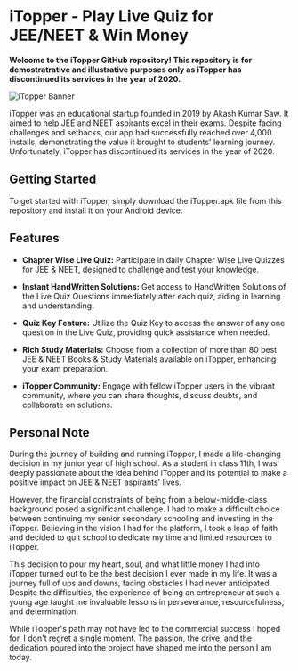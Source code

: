 # iTopper - Play Live Quiz for JEE/NEET & Win Money

**Welcome to the iTopper GitHub repository! This repository is for demostratrative and illustrative purposes only as iTopper has discontinued its services in the year of 2020.**

![iTopper Banner](https://lh3.googleusercontent.com/3a9I6O4p-y1ae0GbtWlIvhElA8Syjt1Eoi079HALuRMOFNfDnBRtAnkPHe14vToXiN4)

iTopper was an educational startup founded in 2019 by Akash Kumar Saw. It aimed to help JEE and NEET aspirants excel in their exams. Despite facing challenges and setbacks, our app had successfully reached over 4,000 installs, demonstrating the value it brought to students' learning journey. Unfortunately, iTopper has discontinued its services in the year of 2020.

## Getting Started

To get started with iTopper, simply download the iTopper.apk file from this repository and install it on your Android device.

## Features

- **Chapter Wise Live Quiz:** Participate in daily Chapter Wise Live Quizzes for JEE & NEET, designed to challenge and test your knowledge.

- **Instant HandWritten Solutions:** Get access to HandWritten Solutions of the Live Quiz Questions immediately after each quiz, aiding in learning and understanding.

- **Quiz Key Feature:** Utilize the Quiz Key to access the answer of any one question in the Live Quiz, providing quick assistance when needed.

- **Rich Study Materials:** Choose from a collection of more than 80 best JEE & NEET Books & Study Materials available on iTopper, enhancing your exam preparation.

- **iTopper Community:** Engage with fellow iTopper users in the vibrant community, where you can share thoughts, discuss doubts, and collaborate on solutions.

## Personal Note
During the journey of building and running iTopper, I made a life-changing decision in my junior year of high school. As a student in class 11th, I was deeply passionate about the idea behind iTopper and its potential to make a positive impact on JEE & NEET aspirants' lives.

However, the financial constraints of being from a below-middle-class background posed a significant challenge. I had to make a difficult choice between continuing my senior secondary schooling and investing in the iTopper. Believing in the vision I had for the platform, I took a leap of faith and decided to quit school to dedicate my time and limited resources to iTopper.

This decision to pour my heart, soul, and what little money I had into iTopper turned out to be the best decision I ever made in my life. It was a journey full of ups and downs, facing obstacles I had never anticipated. Despite the difficulties, the experience of being an entrepreneur at such a young age taught me invaluable lessons in perseverance, resourcefulness, and determination.

While iTopper's path may not have led to the commercial success I hoped for, I don't regret a single moment. The passion, the drive, and the dedication poured into the project have shaped me into the person I am today.
